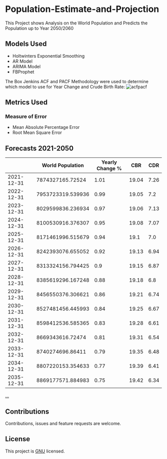 # Population-Estimate-and-Projection

This Project shows Analysis on the World Population and Predicts the Population up to Year 2050/2060

## Models Used
- Holtwinters Exponential Smoothing
- AR Model
- ARIMA Model
- FBProphet

The Box Jenkins ACF and PACF Methodology were used to determine which model to use for Year Change and Crude Birth Rate:
![acfpacf](https://user-images.githubusercontent.com/28939122/141448495-e160bccc-04a7-4a1b-ab12-34bfaec1a4d4.png)

## Metrics Used
### Measure of Error
- Mean Absolute Percentage Error
- Root Mean Square Error

## Forecasts 2021-2050
|            | World Population  | Yearly Change % | CBR   | CDR  |
|------------|-------------------|-----------------|-------|------|
| 2021-12-31 | 7874327165.72524  | 1.01            | 19.04 | 7.26 |
| 2022-12-31 | 7953723319.539936 | 0.99            | 19.05 | 7.2  |
| 2023-12-31 | 8029599836.236934 | 0.97            | 19.06 | 7.13 |
| 2024-12-31 | 8100530916.376307 | 0.95            | 19.08 | 7.07 |
| 2025-12-31 | 8171461996.515679 | 0.94            | 19.1  | 7.0  |
| 2026-12-31 | 8242393076.655052 | 0.92            | 19.13 | 6.94 |
| 2027-12-31 | 8313324156.794425 | 0.9             | 19.15 | 6.87 |
| 2028-12-31 | 8385619296.167248 | 0.88            | 19.18 | 6.8  |
| 2029-12-31 | 8456550376.306621 | 0.86            | 19.21 | 6.74 |
| 2030-12-31 | 8527481456.445993 | 0.84            | 19.25 | 6.67 |
| 2031-12-31 | 8598412536.585365 | 0.83            | 19.28 | 6.61 |
| 2032-12-31 | 8669343616.72474  | 0.81            | 19.31 | 6.54 |
| 2033-12-31 | 8740274696.86411  | 0.79            | 19.35 | 6.48 |
| 2034-12-31 | 8807220153.354633 | 0.77            | 19.39 | 6.41 |
| 2035-12-31 | 8869177571.884983 | 0.75            | 19.42 | 6.34 |
[...](https://github.com/ProsperChuks/Population-Estimate-and-Projection/files/7526691/World.Population.Projections.csv)


## Contributions
Contributions, issues and feature requests are welcome.

## License
This project is [GNU](https://github.com/ProsperChuks/Population-Estimate-and-Projection/blob/main/LICENSE) licensed.
